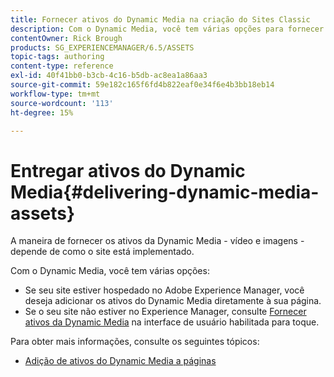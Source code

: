```yaml
---
title: Fornecer ativos do Dynamic Media na criação do Sites Classic
description: Com o Dynamic Media, você tem várias opções para fornecer seus ativos do Dynamic Media - vídeo e imagens - ao seu site.
contentOwner: Rick Brough
products: SG_EXPERIENCEMANAGER/6.5/ASSETS
topic-tags: authoring
content-type: reference
exl-id: 40f41bb0-b3cb-4c16-b5db-ac8ea1a86aa3
source-git-commit: 59e182c165f6fd4b822eaf0e34f6e4b3bb18eb14
workflow-type: tm+mt
source-wordcount: '113'
ht-degree: 15%

---
```


# Entregar ativos do Dynamic Media{#delivering-dynamic-media-assets}

A maneira de fornecer os ativos da Dynamic Media - vídeo e imagens - depende de como o site está implementado.

Com o Dynamic Media, você tem várias opções:

* Se seu site estiver hospedado no Adobe Experience Manager, você deseja adicionar os ativos do Dynamic Media diretamente à sua página.
* Se o seu site não estiver no Experience Manager, consulte [Fornecer ativos da Dynamic Media](/help/assets/delivering-dynamic-media-assets.md) na interface de usuário habilitada para toque.

Para obter mais informações, consulte os seguintes tópicos:

* [Adição de ativos do Dynamic Media a páginas](/help/sites-classic-ui-authoring/dynamic-media-assets-adding-to-page.md)
